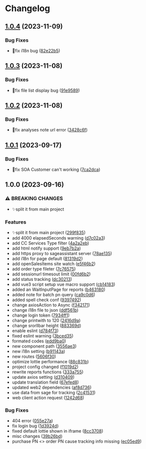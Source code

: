 # Changelog

## [1.0.4](https://github.com/hks2002/sage-assistant-web/compare/v1.0.3...v1.0.4) (2023-11-09)


### Bug Fixes

* 🐛fix i18n bug ([82e22b5](https://github.com/hks2002/sage-assistant-web/commit/82e22b523a51555a16f8ca371397b5e51b71ecff))

## [1.0.3](https://github.com/hks2002/sage-assistant-web/compare/v1.0.2...v1.0.3) (2023-11-08)


### Bug Fixes

* 🐛fix file list display bug ([91e9589](https://github.com/hks2002/sage-assistant-web/commit/91e9589358223f3025332a03c398708baa8bcf48))

## [1.0.2](https://github.com/hks2002/sage-assistant-web/compare/v1.0.1...v1.0.2) (2023-11-08)


### Bug Fixes

* 🐛fix analyses note url error ([3428c6f](https://github.com/hks2002/sage-assistant-web/commit/3428c6fb0c06883ad7587eadbc66928b25eb7699))

## [1.0.1](https://github.com/hks2002/sage-assistant-web/compare/v1.0.0...v1.0.1) (2023-09-17)


### Bug Fixes

* 🐛fix SOA Customer can't working ([7ca2dca](https://github.com/hks2002/sage-assistant-web/commit/7ca2dca8ca0883815e8a1700f4c851e747c6c2ce))

## 1.0.0 (2023-09-16)


### ⚠ BREAKING CHANGES

* ✨split it from main project

### Features

* ✨split it from main project ([299f835](https://github.com/hks2002/sage-assistant-web/commit/299f8351b368b091d4735818d64ff36feab39e33))
* add 4000 elapsedSeconds warning ([d7c02a3](https://github.com/hks2002/sage-assistant-web/commit/d7c02a319e4b37090ef9fc96cbecd46837c9cb4f))
* add CC Services Type filter ([4a2a2eb](https://github.com/hks2002/sage-assistant-web/commit/4a2a2eb430f59530d87eda58547b78d688364111))
* add html notify support ([9eb7b2a](https://github.com/hks2002/sage-assistant-web/commit/9eb7b2ad1abff25a2deb4eb5c4bf510d9b0c4fb2))
* add https proxy to sageassistant server ([78ae135](https://github.com/hks2002/sage-assistant-web/commit/78ae135838c116e43d822127af192fbcb8a04d88))
* add i18n for page default ([81319d2](https://github.com/hks2002/sage-assistant-web/commit/81319d217dbf9b39dabdca0539e3363278058a94))
* add openSalesItems site watch ([e5f46b2](https://github.com/hks2002/sage-assistant-web/commit/e5f46b2e840d09d5a123e5dbc16025505e7fd9f0))
* add order type fileter ([7c76575](https://github.com/hks2002/sage-assistant-web/commit/7c76575da874bf9d514958e4eaae62ccf806c2b8))
* add sessionurl timesout limit ([00fd6b2](https://github.com/hks2002/sage-assistant-web/commit/00fd6b2bd19b015820a66b9f7e631e954a3c3078))
* add status tracking ([dc30213](https://github.com/hks2002/sage-assistant-web/commit/dc30213cfad20bd4c3e44e04ae2ed10abe698ede))
* add vue3 script setup vue macro support ([cb14183](https://github.com/hks2002/sage-assistant-web/commit/cb14183e0230fc36923046aeecb93d51ae72f3e4))
* added an WaitInputPage for reports ([b463180](https://github.com/hks2002/sage-assistant-web/commit/b46318029b98b43079ac27d20442304c10831443))
* added note for batch pn query ([ca9c0d6](https://github.com/hks2002/sage-assistant-web/commit/ca9c0d6bb622a38bf072624af8d6284fea2bb188))
* added spell check conf ([9397492](https://github.com/hks2002/sage-assistant-web/commit/9397492bf44ebc7269c8ae3f618e1e48eba7acdc))
* change axiosAction to Async ([f342171](https://github.com/hks2002/sage-assistant-web/commit/f342171f801953e3df3762b895b0de96a112ee9e))
* change i18n file to json ([ddf561b](https://github.com/hks2002/sage-assistant-web/commit/ddf561bf0c2922c5c927c874a47a0a64ddc0019f))
* change login token ([7934ff1](https://github.com/hks2002/sage-assistant-web/commit/7934ff186b07f79900a59974da4c181478083a77))
* change printwith to 120 ([2416d9a](https://github.com/hks2002/sage-assistant-web/commit/2416d9ad7769bd183f69a809b7c459e1d52f5a13))
* change srorllbar height ([883369d](https://github.com/hks2002/sage-assistant-web/commit/883369d78537c09af3c51cc05bf120a7f6c37b3b))
* enable eslint ([d784f73](https://github.com/hks2002/sage-assistant-web/commit/d784f73794fe1b687a525fc1aec132de5442ae47))
* fixed eslint warning ([3bced35](https://github.com/hks2002/sage-assistant-web/commit/3bced3538be0cad71fc0e7fdd69b2e870c007594))
* formated codes ([edd9ba0](https://github.com/hks2002/sage-assistant-web/commit/edd9ba00be604f2526a1b892a5d215605f354c5c))
* new component path ([3556ae3](https://github.com/hks2002/sage-assistant-web/commit/3556ae3c4580fc69b71a5fbd4f4c22fc1a91d0fb))
* new i18n setting ([b91143a](https://github.com/hks2002/sage-assistant-web/commit/b91143af67c8246203ea10c694adde789b3b2912))
* new routes ([5606f30](https://github.com/hks2002/sage-assistant-web/commit/5606f306493cfd811fd934f05c28e0e3d6cb65cd))
* optimize lottie performance ([88c831b](https://github.com/hks2002/sage-assistant-web/commit/88c831be8aeca3a564cfe8eb6a3a090de0e528ef))
* project config changed ([f1019d2](https://github.com/hks2002/sage-assistant-web/commit/f1019d215c08b70d5bbffe036321e114b32a6ef7))
* rewrite reports functions ([333a755](https://github.com/hks2002/sage-assistant-web/commit/333a7558383dfcc0944dffea818d798a039f5fe5))
* update axios setting ([d310409](https://github.com/hks2002/sage-assistant-web/commit/d3104091b0ae50ebed89def6f2d49cef52e24ef2))
* update translation field ([67efed8](https://github.com/hks2002/sage-assistant-web/commit/67efed88d3bf30d54b9ebf8469295dda40a35b38))
* updated web2 dependencies ([af8d736](https://github.com/hks2002/sage-assistant-web/commit/af8d7366730568a1c8eb69d5b2f314bc11fb64dc))
* use data from sage for tracking ([2c41531](https://github.com/hks2002/sage-assistant-web/commit/2c41531558dd577c08ed121c20e745efe4ab6b85))
* web client action request ([1242d68](https://github.com/hks2002/sage-assistant-web/commit/1242d68e8873f676da5ad989ac17916c35b55811))


### Bug Fixes

* 404 error ([055e27a](https://github.com/hks2002/sage-assistant-web/commit/055e27a0bdb79b89dac20eb5df462f4085c27336))
* fix login bug ([1d3924d](https://github.com/hks2002/sage-assistant-web/commit/1d3924d2eb84b2c58867bd2348ab140e85c02937))
* fixed default lottie shown in iframe ([8cc3708](https://github.com/hks2002/sage-assistant-web/commit/8cc3708c00d8b177ff40fcf8e55faeb202555e07))
* misc changes ([39b26bd](https://github.com/hks2002/sage-assistant-web/commit/39b26bd4b3442cf6bae037360bdeddbd370f1d1a))
* purchase PN &lt;&gt; order PN cause tracking info missing ([ec05ed9](https://github.com/hks2002/sage-assistant-web/commit/ec05ed9a5683caecb555af6bd854ac657f4a3b71))
